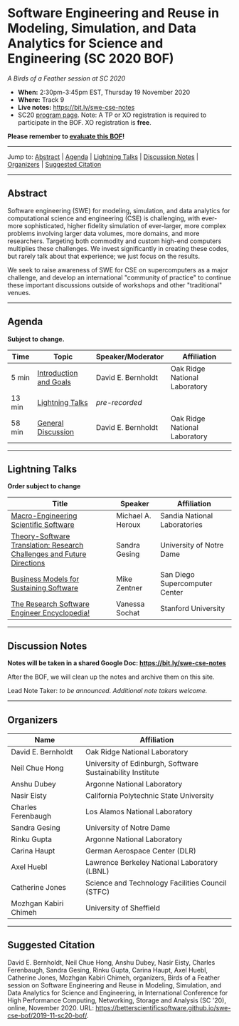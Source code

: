 # Software Engineering and Reuse in Modeling, Simulation, and Data Analytics for Science and Engineering (SC 2020 BOF)

<!-- Before the event -->
*A Birds of a Feather session at SC 2020*

* **When:** 2:30pm-3:45pm EST, Thursday 19 November 2020
* **Where:** Track 9
* **Live notes:** https://bit.ly/swe-cse-notes
* SC20 [program page](https://sc20.supercomputing.org/presentation/?id=bof166&sess=sess307). Note: A TP or XO registration is required to participate in the BOF.  XO registration is **free**.

**Please remember to [evaluate this BOF](https://submissions.supercomputing.org/?page=Submit&id=BirdsofaFeatherEvaluation&site=sc20)!**

<!-- After the event>
*A Birds of a Feather session at SC 2020, on Thursday 19 November 2020*
-->

---

Jump to: [Abstract](#abstract) \| [Agenda](#agenda) \| [Lightning Talks](#lightning-talks) \| [Discussion Notes](#discussion-notes) \| [Organizers](#organizers) \|  [Suggested Citation](#suggested-citation)

---

## Abstract

Software engineering (SWE) for modeling, simulation, and data
analytics for computational science and engineering (CSE) is
challenging, with ever-more sophisticated, higher fidelity simulation
of ever-larger, more complex problems involving larger data volumes,
more domains, and more researchers. Targeting both commodity and
custom high-end computers multiplies these challenges. We invest
significantly in creating these codes, but rarely talk about that
experience; we just focus on the results.

We seek to raise awareness of SWE for CSE on supercomputers as a major
challenge, and develop an international "community of practice" to
continue these important discussions outside of workshops and other
"traditional" venues.

---

## Agenda

**Subject to change.**

Time | Topic | Speaker/Moderator | Affiliation
-----|-------|---------|------------
5 min | [Introduction and Goals](00-intro-bernholdt.pdf) | David E. Bernholdt | Oak Ridge National Laboratory
13 min | [Lightning Talks](#lightning-talks) | *pre-recorded*
58 min | [General Discussion](#discussion-notes) | David E. Bernholdt | Oak Ridge National Laboratory

---

## Lightning Talks

**Order subject to change**

Title | Speaker | Affiliation
------|---------|-------------
[Macro-Engineering Scientific Software](01-heroux-macroengineering.pdf) | Michael A.  Heroux | Sandia National Laboratories
[Theory-Software Translation: Research Challenges and Future Directions](02-gesing-translation.pdf) | Sandra Gesing | University of Notre Dame
[Business Models for Sustaining Software](03-zentner-businessmodels.pdf) | Mike Zentner | San Diego Supercomputer Center
[The Research Software Engineer Encyclopedia!](04-sochat-encyclopedia.pdf) | Vanessa Sochat | Stanford University

---
<!-- Before the event -->
## Discussion Notes

**Notes will be taken in a shared Google Doc: <https://bit.ly/swe-cse-notes>**

After the BOF, we will clean up the notes and archive them on this site.

Lead Note Taker: *to be announced*.
*Additional note takers welcome.*

<!-- After the event
## [Discussion Notes](bof-notes.md)
-->

---
## Organizers

Name | Affiliation
-----|------------
David E. Bernholdt | Oak Ridge National Laboratory
Neil Chue Hong | University of Edinburgh, Software Sustainability Institute
Anshu Dubey | Argonne National Laboratory
Nasir Eisty | California Polytechnic State University
Charles Ferenbaugh | Los Alamos National Laboratory
Sandra Gesing | University of Notre Dame
Rinku Gupta | Argonne National Laboratory
Carina Haupt | German Aerospace Center (DLR)
Axel Huebl | Lawrence Berkeley National Laboratory (LBNL)
Catherine Jones | Science and Technology Facilities Council (STFC)
Mozhgan Kabiri Chimeh | University of Sheffield

---
## Suggested Citation

David E. Bernholdt, Neil Chue Hong, Anshu Dubey, Nasir Eisty, Charles Ferenbaugh,
Sandra Gesing, Rinku Gupta, 
Carina Haupt, Axel Huebl, Catherine Jones, Mozhgan
Kabiri Chimeh, organizers, Birds of a Feather session on
Software Engineering and Reuse in Modeling, Simulation, and Data
Analytics for Science and Engineering, in International Conference for
High Performance Computing, Networking, Storage and Analysis (SC '20),
online, November 2020. URL:
<https://betterscientificsoftware.github.io/swe-cse-bof/2019-11-sc20-bof/>.